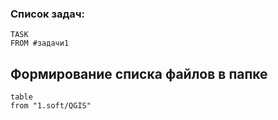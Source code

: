 ### Список задач:
```dataview
TASK
FROM #задачи1
```

## Формирование списка файлов в папке
```dataview
table
from "1.soft/QGIS"
```